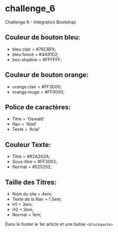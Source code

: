 # challenge_6
Challenge 6 - Intégration Bootstrap

## Couleur de bouton bleu:

* bleu clair = #76CBFA;
* bleu foncé = #4A91D2;
* box-shadow = #FFFFFF;

## Couleur de bouton orange:

* orange clair = #FF3D00;
* oranga rouge = #FF0000;

## Police de caractères:

* Titre = 'Oswald'
* Nav = 'Abel'
* Texte = 'Arial'

## Couleur Texte:

* Titre = ##2A2A2A;
* Sous-titre = #FF3002;
* Normal = #525252;

## Taille des Titres:

* Nom du site = 4em;
* Texte de la Nav = 1.5em;
* H1 = 3em;
* H2 = 2em;
* Normal = 1em;

Dans le footer le 1er article et une balise `<blockquote>`
